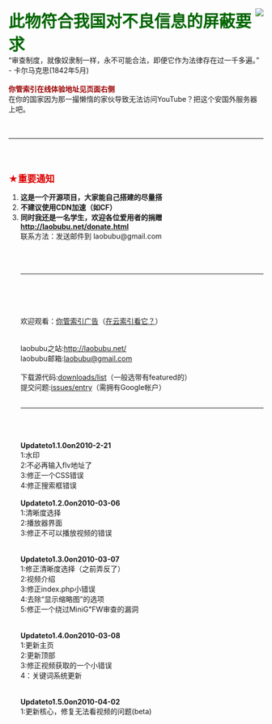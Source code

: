 <img src='http://v.laobubu.net/images/ad/ddxb.png' align='right'>
<font color='#006600' size='6'><b>此物符合我国对不良信息的屏蔽要求</b></font><br>
“审查制度，就像奴隶制一样，永不可能合法，即便它作为法律存在过一千多遍。”<br>
- 卡尔马克思(1842年5月)<br><br>
<b><font color='#990000'>你管索引在线体验地址见页面右侧</font></b> <br>
在你的国家因为那一撮懒惰的家伙导致无法访问YouTube？把这个安国外服务器上吧。<br>
<br>
<br>
<hr><br>
<br>
<br>
<font color='#dd0000' size='4'><b>★重要通知</b></font><br>
<ol><li><b>这是一个开源项目，大家能自己搭建的尽量搭</b>
</li><li><b>不建议使用CDN加速（如CF）</b>
</li><li><b>同时我还是一名学生，欢迎各位爱用者的捐赠 <a href='http://laobubu.net/donate.html'>http://laobubu.net/donate.html</a></b>
<br>
联系方法：发送邮件到 laobubu@gmail.com<br>
<br>
<br>
<br>
<hr><br>
<br>
<br>
<br>
欢迎观看：<a href='http://www.youtube.com/watch?v=_ZU3LHcHqzM'>你管索引广告</a>（<a href='http://v.laobubu.net/watch.php?id=_ZU3LHcHqzM'>在云索引看它？</a>）<br>
<br><br>
laobubu之站:<a href='http://laobubu.net/'><a href='http://laobubu.net/'>http://laobubu.net/</a></a> <br>
laobubu邮箱:<a href='mailto:laobubu@gmail.com'>laobubu@gmail.com</a> <br>
<br>
下载源代码:<a href='http://code.google.com/p/youtubeindex/downloads/list'>downloads/list</a>（一般选带有featured的）<br>
提交问题:<a href='http://code.google.com/p/youtubeindex/issues/entry'>issues/entry</a>（需拥有Google帐户）<br>
<br>

<hr>

<br><br><br>
<b>Updateto1.1.0on2010-2-21</b><br>
1:水印<br>
2:不必再输入flv地址了<br>
3:修正一个CSS错误<br>
4:修正搜索框错误<br> <br> <b>Updateto1.2.0on2010-03-06</b><br>
1:清晰度选择<br>
2:播放器界面<br>
3:修正不可以播放视频的错误<br> <br> <br> <b>Updateto1.3.0on2010-03-07</b><br>
1:修正清晰度选择（之前弄反了）<br>
2:视频介绍<br>
3:修正index.php小错误<br>
4:去除“显示缩略图”的选项<br>
5:修正一个绕过MiniG℉W审查的漏洞<br> <br> <br> <b>Updateto1.4.0on2010-03-08</b><br>
1:更新主页<br>
2:更新顶部<br>
3:修正视频获取的一个小错误<br>
4：关键词系统更新<br> <br> <br> <b>Updateto1.5.0on2010-04-02</b><br>
1:更新核心，修复无法看视频的问题(beta)